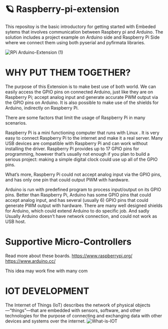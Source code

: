 # 🪐 Raspberry-pi-extension

This repositoy is the basic introductory for getting started with Embeded sytems that involves communication between Raspbery pi and Arduino.
The solution includes a project example on Arduino side and Raspberry Pi Side where we connect them using both pyserial and pyfirmata libraries.

![RPi Arduino-Extension (1)](https://user-images.githubusercontent.com/88959075/186719246-2903d40d-2e22-4b71-b245-dc2bc28255fa.jpg)

# WHY PUT THEM TOGETHER?
The purpose of this Extension is to make best use of both world.
We can easily access the GPIO pins on connected Arduino, just like they are on Raspberry Pi; accept analog input and generate accurate PWM output via the GPIO pins on Arduino.  It is also possible to make use of the shields for Arduino, indirectly on Raspberry Pi.

There are some factors that limit the usage of Raspberry Pi in many scenarios.

Raspberry Pi is a mini functioning computer that runs with Linux .  It is very easy to connect Raspberry Pi to the internet and make it a real server.  Many USB devices are compatible with Raspberry Pi and can work without installing the driver.  Raspberry Pi provides up to 17 GPIO pins for programming, however that’s usually not enough if you plan to build a serious project: making a simple digital clock could use up all of the GPIO pins.  

What’s more, Raspberry Pi could not accept analog input via the GPIO pins, and has only one pin that could output PWM with hardware.

Arduino is run with predefined program to process input/output on its GPIO pins.  Better than Raspberry Pi, Arduino has some GPIO pins that could accept analog input, and has several (usually 6) GPIO pins that could generate PWM output with hardware.  There are many well designed shields for Arduino, which could extend Arduino to do specific job. 
And sadly Usually Arduino doesn’t have network connection, and could not work as USB host.



# Supportive Micro-Controllers

Read more about these boards.
https://www.raspberrypi.org/
https://www.arduino.cc/


This idea may work fine with many com

# IOT DEVELOPMENT
The Internet of Things (IoT) describes the network of physical objects—“things”—that are embedded with sensors, software, and other technologies for the purpose of connecting and exchanging data with other devices and systems over the internet.
![What-is-IOT](https://user-images.githubusercontent.com/88959075/186719390-8f8edf68-4104-4009-823e-9ce07635c6b9.png)

